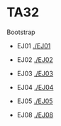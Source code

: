 # TA32
Bootstrap

  * EJ01
[./EJ01](./EJ01)

  * EJ02
[./EJ02](./EJ02)

  * EJ03
[./EJ03](./EJ03)
	 
  * EJ04
[./EJ04](./EJ04)
	 
  * EJ05
[./EJ05](./EJ05)

  * EJ08
[./EJ08](./EJ08)
